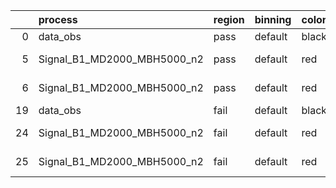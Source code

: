 |    | process                     | region   | binning   | color   | process_type   |   scale | variation   | source_filename                                                     | source_histname   | alias                       | title     |   combine_idx |     lnN |   shapes | syst_type   |   direction |   variation_alias |
|---:|:----------------------------|:---------|:----------|:--------|:---------------|--------:|:------------|:--------------------------------------------------------------------|:------------------|:----------------------------|:----------|--------------:|--------:|---------:|:------------|------------:|------------------:|
|  0 | data_obs                    | pass     | default   | black   | DATA           |       1 | nominal     | ./histograms_for_2DAlphabet_v9//BH_Data.root                        | hpass             | Data                        | Data      |           nan | nan     |      nan | nan         |         nan |               nan |
|  5 | Signal_B1_MD2000_MBH5000_n2 | pass     | default   | red     | SIGNAL         |       1 | lumi        | ./histograms_for_2DAlphabet_v9//BH_Signal_B1_MD2000_MBH5000_n2.root | hpass             | Signal_B1_MD2000_MBH5000_n2 | BH signal |           nan |   1.016 |      nan | lnN         |         nan |               nan |
|  6 | Signal_B1_MD2000_MBH5000_n2 | pass     | default   | red     | SIGNAL         |       1 | nominal     | ./histograms_for_2DAlphabet_v9//BH_Signal_B1_MD2000_MBH5000_n2.root | hpass             | Signal_B1_MD2000_MBH5000_n2 | BH signal |           nan | nan     |      nan | nan         |         nan |               nan |
| 19 | data_obs                    | fail     | default   | black   | DATA           |       1 | nominal     | ./histograms_for_2DAlphabet_v9//BH_Data.root                        | hfail             | Data                        | Data      |           nan | nan     |      nan | nan         |         nan |               nan |
| 24 | Signal_B1_MD2000_MBH5000_n2 | fail     | default   | red     | SIGNAL         |       1 | lumi        | ./histograms_for_2DAlphabet_v9//BH_Signal_B1_MD2000_MBH5000_n2.root | hfail             | Signal_B1_MD2000_MBH5000_n2 | BH signal |           nan |   1.016 |      nan | lnN         |         nan |               nan |
| 25 | Signal_B1_MD2000_MBH5000_n2 | fail     | default   | red     | SIGNAL         |       1 | nominal     | ./histograms_for_2DAlphabet_v9//BH_Signal_B1_MD2000_MBH5000_n2.root | hfail             | Signal_B1_MD2000_MBH5000_n2 | BH signal |           nan | nan     |      nan | nan         |         nan |               nan |